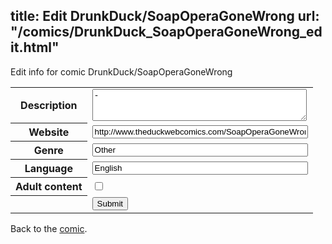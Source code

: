 title: Edit DrunkDuck/SoapOperaGoneWrong
url: "/comics/DrunkDuck_SoapOperaGoneWrong_edit.html"
---
Edit info for comic DrunkDuck/SoapOperaGoneWrong

<form name="comic" action="http://gaepostmail.appspot.com/comic/" method="post">
<table class="comicinfo">
<tr>
<th>Description</th><td><textarea name="description" cols="40" rows="3">-</textarea></td>
</tr>
<tr>
<th>Website</th><td><input type="text" name="url" value="http://www.theduckwebcomics.com/SoapOperaGoneWrong/" size="40"/></td>
</tr>
<tr>
<th>Genre</th><td><input type="text" name="genre" value="Other" size="40"/></td>
</tr>
<tr>
<th>Language</th><td><input type="text" name="language" value="English" size="40"/></td>
</tr>
<tr>
<th>Adult content</th><td><input type="checkbox" name="adult" value="adult" /></td>
</tr>
<tr>
<th></th><td>
<input type="hidden" name="comic" value="DrunkDuck_SoapOperaGoneWrong" />
<input type="submit" name="submit" value="Submit" />
</td>
</tr>
</table>
</form>

Back to the [comic](DrunkDuck_SoapOperaGoneWrong.html).

